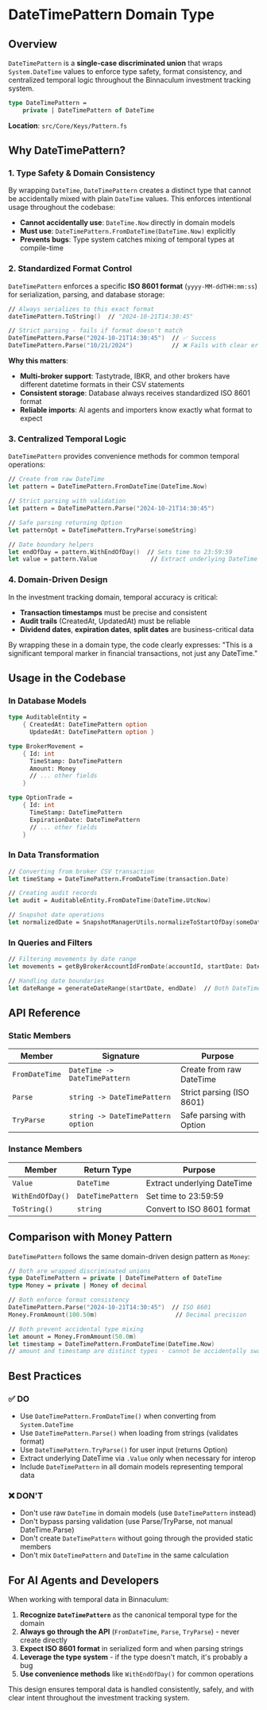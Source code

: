 # DateTimePattern Domain Type

## Overview

`DateTimePattern` is a **single-case discriminated union** that wraps `System.DateTime` values to enforce type safety, format consistency, and centralized temporal logic throughout the Binnaculum investment tracking system.

```fsharp
type DateTimePattern =
    private | DateTimePattern of DateTime
```

**Location**: `src/Core/Keys/Pattern.fs`

## Why DateTimePattern?

### 1. Type Safety & Domain Consistency

By wrapping `DateTime`, `DateTimePattern` creates a distinct type that cannot be accidentally mixed with plain `DateTime` values. This enforces intentional usage throughout the codebase:

- **Cannot accidentally use**: `DateTime.Now` directly in domain models
- **Must use**: `DateTimePattern.FromDateTime(DateTime.Now)` explicitly
- **Prevents bugs**: Type system catches mixing of temporal types at compile-time

### 2. Standardized Format Control

`DateTimePattern` enforces a specific **ISO 8601 format** (`yyyy-MM-ddTHH:mm:ss`) for serialization, parsing, and database storage:

```fsharp
// Always serializes to this exact format
dateTimePattern.ToString()  // "2024-10-21T14:30:45"

// Strict parsing - fails if format doesn't match
DateTimePattern.Parse("2024-10-21T14:30:45")  // ✅ Success
DateTimePattern.Parse("10/21/2024")           // ❌ Fails with clear error
```

**Why this matters**:
- **Multi-broker support**: Tastytrade, IBKR, and other brokers have different datetime formats in their CSV statements
- **Consistent storage**: Database always receives standardized ISO 8601 format
- **Reliable imports**: AI agents and importers know exactly what format to expect

### 3. Centralized Temporal Logic

`DateTimePattern` provides convenience methods for common temporal operations:

```fsharp
// Create from raw DateTime
let pattern = DateTimePattern.FromDateTime(DateTime.Now)

// Strict parsing with validation
let pattern = DateTimePattern.Parse("2024-10-21T14:30:45")

// Safe parsing returning Option
let patternOpt = DateTimePattern.TryParse(someString)

// Date boundary helpers
let endOfDay = pattern.WithEndOfDay()  // Sets time to 23:59:59
let value = pattern.Value               // Extract underlying DateTime
```

### 4. Domain-Driven Design

In the investment tracking domain, temporal accuracy is critical:

- **Transaction timestamps** must be precise and consistent
- **Audit trails** (CreatedAt, UpdatedAt) must be reliable
- **Dividend dates**, **expiration dates**, **split dates** are business-critical data

By wrapping these in a domain type, the code clearly expresses: "This is a significant temporal marker in financial transactions, not just any DateTime."

## Usage in the Codebase

### In Database Models

```fsharp
type AuditableEntity =
    { CreatedAt: DateTimePattern option
      UpdatedAt: DateTimePattern option }

type BrokerMovement =
    { Id: int
      TimeStamp: DateTimePattern
      Amount: Money
      // ... other fields
    }

type OptionTrade =
    { Id: int
      TimeStamp: DateTimePattern
      ExpirationDate: DateTimePattern
      // ... other fields
    }
```

### In Data Transformation

```fsharp
// Converting from broker CSV transaction
let timeStamp = DateTimePattern.FromDateTime(transaction.Date)

// Creating audit records
let audit = AuditableEntity.FromDateTime(DateTime.UtcNow)

// Snapshot date operations
let normalizedDate = SnapshotManagerUtils.normalizeToStartOfDay(someDate)
```

### In Queries and Filters

```fsharp
// Filtering movements by date range
let movements = getByBrokerAccountIdFromDate(accountId, startDate: DateTimePattern)

// Handling date boundaries
let dateRange = generateDateRange(startDate, endDate)  // Both DateTimePattern
```

## API Reference

### Static Members

| Member | Signature | Purpose |
|--------|-----------|---------|
| `FromDateTime` | `DateTime -> DateTimePattern` | Create from raw DateTime |
| `Parse` | `string -> DateTimePattern` | Strict parsing (ISO 8601) |
| `TryParse` | `string -> DateTimePattern option` | Safe parsing with Option |

### Instance Members

| Member | Return Type | Purpose |
|--------|-------------|---------|
| `Value` | `DateTime` | Extract underlying DateTime |
| `WithEndOfDay()` | `DateTimePattern` | Set time to 23:59:59 |
| `ToString()` | `string` | Convert to ISO 8601 format |

## Comparison with Money Pattern

`DateTimePattern` follows the same domain-driven design pattern as `Money`:

```fsharp
// Both are wrapped discriminated unions
type DateTimePattern = private | DateTimePattern of DateTime
type Money = private | Money of decimal

// Both enforce format consistency
DateTimePattern.Parse("2024-10-21T14:30:45")  // ISO 8601
Money.FromAmount(100.50m)                      // Decimal precision

// Both prevent accidental type mixing
let amount = Money.FromAmount(50.0m)
let timestamp = DateTimePattern.FromDateTime(DateTime.Now)
// amount and timestamp are distinct types - cannot be accidentally swapped
```

## Best Practices

### ✅ DO

- Use `DateTimePattern.FromDateTime()` when converting from `System.DateTime`
- Use `DateTimePattern.Parse()` when loading from strings (validates format)
- Use `DateTimePattern.TryParse()` for user input (returns Option)
- Extract underlying DateTime via `.Value` only when necessary for interop
- Include `DateTimePattern` in all domain models representing temporal data

### ❌ DON'T

- Don't use raw `DateTime` in domain models (use `DateTimePattern` instead)
- Don't bypass parsing validation (use Parse/TryParse, not manual DateTime.Parse)
- Don't create `DateTimePattern` without going through the provided static members
- Don't mix `DateTimePattern` and `DateTime` in the same calculation

## For AI Agents and Developers

When working with temporal data in Binnaculum:

1. **Recognize `DateTimePattern`** as the canonical temporal type for the domain
2. **Always go through the API** (`FromDateTime`, `Parse`, `TryParse`) - never create directly
3. **Expect ISO 8601 format** in serialized form and when parsing strings
4. **Leverage the type system** - if the type doesn't match, it's probably a bug
5. **Use convenience methods** like `WithEndOfDay()` for common operations

This design ensures temporal data is handled consistently, safely, and with clear intent throughout the investment tracking system.

